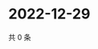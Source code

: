 # 2022-12-29

共 0 条

<!-- BEGIN WEIBO -->
<!-- 最后更新时间 Thu Dec 29 2022 19:11:05 GMT+0800 (China Standard Time) -->

<!-- END WEIBO -->
